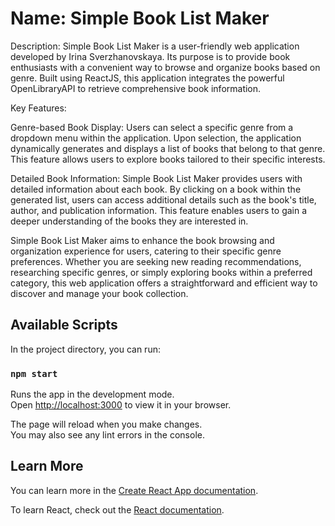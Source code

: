 # Name: Simple Book List Maker

Description: Simple Book List Maker is a user-friendly web application developed by Irina Sverzhanovskaya. Its purpose is to provide book enthusiasts with a convenient way to browse and organize books based on genre. Built using ReactJS, this application integrates the powerful OpenLibraryAPI to retrieve comprehensive book information.

Key Features:

Genre-based Book Display: Users can select a specific genre from a dropdown menu within the application. Upon selection, the application dynamically generates and displays a list of books that belong to that genre. This feature allows users to explore books tailored to their specific interests.

Detailed Book Information: Simple Book List Maker provides users with detailed information about each book. By clicking on a book within the generated list, users can access additional details such as the book's title, author, and publication information. This feature enables users to gain a deeper understanding of the books they are interested in.

Simple Book List Maker aims to enhance the book browsing and organization experience for users, catering to their specific genre preferences. Whether you are seeking new reading recommendations, researching specific genres, or simply exploring books within a preferred category, this web application offers a straightforward and efficient way to discover and manage your book collection.

## Available Scripts

In the project directory, you can run:

### `npm start`

Runs the app in the development mode.\
Open [http://localhost:3000](http://localhost:3000) to view it in your browser.

The page will reload when you make changes.\
You may also see any lint errors in the console.

## Learn More

You can learn more in the [Create React App documentation](https://facebook.github.io/create-react-app/docs/getting-started).

To learn React, check out the [React documentation](https://reactjs.org/).



